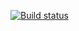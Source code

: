 [![Build status](https://ci.appveyor.com/api/projects/status/udug7x84wcmlmtot?svg=true)](https://ci.appveyor.com/project/ShaNS8D/ahj-6)

